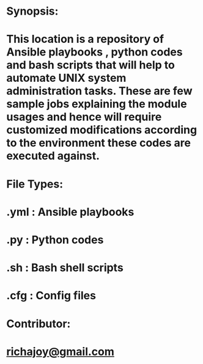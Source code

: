 
# Synopsis:
# This location is a repository of Ansible playbooks , python codes and bash scripts that will help to automate UNIX system administration  tasks. These are few sample jobs explaining the module usages and hence will require customized modifications according to the environment these codes are executed against.

# File Types:
# .yml : Ansible playbooks
# .py  : Python codes
# .sh  : Bash shell scripts
# .cfg : Config files

# Contributor:
# richajoy@gmail.com
